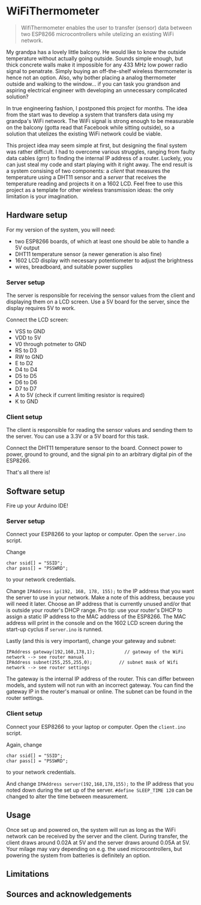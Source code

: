 # WiFiThermometer
> WifiThermometer enables the user to transfer (sensor) data between two ESP8266 microcontrollers while utelizing an existing WiFi network.

My grandpa has a lovely little balcony. He would like to know the outside temperature without actually going outside. Sounds simple enough, but thick concrete walls make it impossible for any 433 MHz low power radio signal to penatrate. Simply buying an off-the-shelf wireless thermometer is hence not an option. Also, why bother placing a analog thermometer outside and walking to the window... if you can task you grandson and aspiring electrical engineer with developing an unnecessary complicated solution?

In true engineering fashion, I postponed this project for months. The idea from the start was to develop a system that transfers data using my grandpa's WiFi network. The WiFi signal is strong enough to be measurable on the balcony (gotta read that Facebook while sitting outside), so a solution that utelizes the existing WiFi network could be viable. 

This project idea may seem simple at first, but designing the final system was rather difficult. I had to overcome various struggles, ranging from faulty data cables (grrr) to finding the internal IP address of a router. Luckely, you can just steal my code and start playing with it right away. The end result is a system consising of two components: a *client* that measures the temperature using a DHT11 sensor and a *server* that receives the temperature reading and projects it on a 1602 LCD. Feel free to use this project as a template for other wireless transmission ideas: the only limitation is your imagination.

## Hardware setup

For my version of the system, you will need:
- two ESP8266 boards, of which at least one should be able to handle a 5V output
- DHT11 temperature sensor (a newer generation is also fine)
- 1602 LCD display with necessary potentiometer to adjust the brightness
- wires, breadboard, and suitable power supplies

### Server setup
The server is responsible for receiving the sensor values from the client and displaying them on a LCD screen. Use a 5V board for the server, since the display requires 5V to work.

Connect the LCD screen:
- VSS to GND
- VDD to 5V
- V0 through potmeter to GND
- RS to D3
- RW to GND
- E to D2
- D4 to D4
- D5 to D5
- D6 to D6
- D7 to D7
- A to 5V (check if current limiting resistor is required)
- K to GND

### Client setup
The client is responsible for reading the sensor values and sending them to the server. You can use a 3.3V or a 5V board for this task.

Connect the DHT11 temperature sensor to the board. Connect power to power, ground to ground, and the signal pin to an arbitrary digital pin of the ESP8266.

That's all there is!

## Software setup

Fire up your Arduino IDE!

### Server setup
Connect your ESP8266 to your laptop or computer. Open the `server.ino` script. 

Change 

```
char ssid[] = "SSID";
char pass[] = "PSSWRD";
```

to your network credentials.

Change `IPAddress ip(192, 168, 178, 155);` to the IP address that you want the server to use in your network. Make a note of this address, because you will need it later. Choose an IP address that is currently unused and/or that is outside your router's DHCP range. Pro tip: use your router's DHCP to assign a static IP address to the MAC address of the ESP8266. The MAC address will print in the console and on the 1602 LCD screen during the start-up cyclus if `server.ino` is runned. 

Lastly (and this is very important), change your gateway and subnet:
```
IPAddress gateway(192,168,178,1);           // gateway of the WiFi network --> see router manual
IPAddress subnet(255,255,255,0);          // subnet mask of Wifi network --> see router settings
```
The gateway is the internal IP address of the router. This can differ between models, and system will not run with an incorrect gateway. You can find the gateway IP in the router's manual or online. The subnet can be found in the router settings.

### Client setup
Connect your ESP8266 to your laptop or computer. Open the `client.ino` script. 

Again, change 

```
char ssid[] = "SSID";
char pass[] = "PSSWRD";
```

to your network credentials.

And change `IPAddress server(192,168,178,155);` to the IP address that you noted down during the set up of the server. `#define SLEEP_TIME 120` can be changed to alter the time between measurement. 

## Usage
Once set up and powered on, the system will run as long as the WiFi network can be received by the server and the client. During transfer, the client draws around 0.02A at 5V and the server draws around 0.05A at 5V. Your milage may vary depending on e.g. the used microcontrollers, but powering the system from batteries is definitely an option.

## Limitations


## Sources and acknowledgements 
